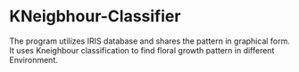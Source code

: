 # KNeigbhour-Classifier

The program utilizes IRIS database and shares the pattern in graphical form. It uses Kneighbour classification to find floral growth pattern in different
Environment.
